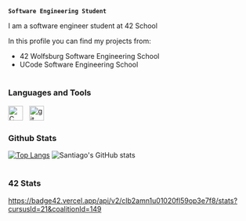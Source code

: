 **`Software Engineering Student`**

I am a software engineer student at 42 School

In this profile you can find my projects from:
  * 42 Wolfsburg Software Engineering School
  * UCode Software Engineering School
 
 #
 
 ### Languages and Tools
 
 <img align="left" alt="C" width="30px" style="padding-right:10px;" src="https://cdn.jsdelivr.net/gh/devicons/devicon/icons/c/c-original.svg"/>
 <img align="left" alt="git" width="30px" style="padding-right:10px;" src="https://cdn.jsdelivr.net/gh/devicons/devicon/icons/git/git-original.svg"/>
 <br />
 
 #
 
 ### Github Stats
 
 [![Top Langs](https://github-readme-stats.vercel.app/api/top-langs/?username=statvej&layout=compact&theme=dark&langs_count=6)](https://github.com/statvej/github-readme-stats)
 ![Santiago's GitHub stats](https://github-readme-stats.vercel.app/api?username=statvej&show_icons=true&theme=dark&hide_title=true&hide_rank=true)
 
 #
 
### 42 Stats

https://badge42.vercel.app/api/v2/clb2amn1u01020fl59op3e7f8/stats?cursusId=21&coalitionId=149
